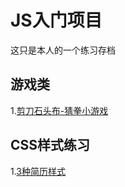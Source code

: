 # JS入门项目

这只是本人的一个练习存档

## 游戏类

1.[剪刀石头布-猜拳小游戏](https://woshigxf.github.io/MyGit/caiquan/game.html)

## CSS样式练习 

1.[3种简历样式](https://woshigxf.github.io/MyGit/resume/index.html)